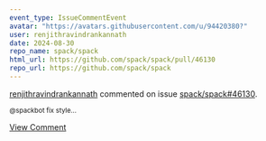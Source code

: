 ```yaml
---
event_type: IssueCommentEvent
avatar: "https://avatars.githubusercontent.com/u/94420380?"
user: renjithravindrankannath
date: 2024-08-30
repo_name: spack/spack
html_url: https://github.com/spack/spack/pull/46130
repo_url: https://github.com/spack/spack
---
```


<a href='https://github.com/renjithravindrankannath' target='_blank'>renjithravindrankannath</a> commented on issue <a href='https://github.com/spack/spack/pull/46130' target='_blank'>spack/spack#46130</a>.

<small>@spackbot fix style...</small>

<a href='https://github.com/spack/spack/pull/46130' target='_blank'>View Comment</a>
